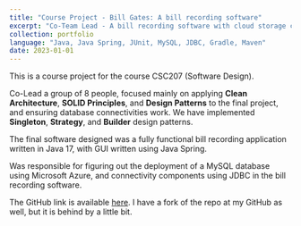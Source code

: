 ```yaml
---
title: "Course Project - Bill Gates: A bill recording software"
excerpt: "Co-Team Lead - A bill recording software with cloud storage capabilities"
collection: portfolio
language: "Java, Java Spring, JUnit, MySQL, JDBC, Gradle, Maven"
date: 2023-01-01
---
```


This is a course project for the course CSC207 (Software Design). 

Co-Lead a group of 8 people, focused mainly on applying **Clean Architecture**, **SOLID Principles**, and **Design Patterns** to the final project, and ensuring database connectivities work. We have implemented **Singleton**, **Strategy**, and **Builder** design patterns. 

The final software designed was a fully functional bill recording application written in Java 17, with GUI written using Java Spring. 

Was responsible for figuring out the deployment of a MySQL database using Microsoft Azure, and connectivity components using JDBC in the bill recording software. 

The GitHub link is available [here](https://github.com/CSC207-2022F-UofT/course-project-bill-gates). I have a fork of the repo at my GitHub as well, but it is behind by a little bit. 
